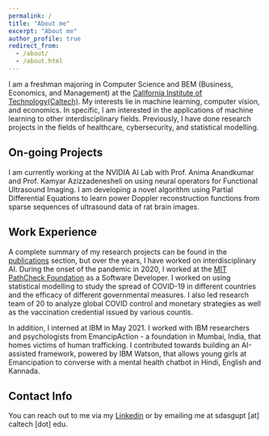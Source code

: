 ```yaml
---
permalink: /
title: "About me"
excerpt: "About me"
author_profile: true
redirect_from: 
  - /about/
  - /about.html
---
```

I am a freshman majoring in Computer Science and BEM (Business, Economics, and Management) at the [California Institute of Technology(Caltech)](https://caltech.edu). My interests lie in machine learning, computer vision, and economics. In specific, I am interested in the applications of machine learning to other interdisciplinary fields. Previously, I have done research projects in the fields of healthcare, cybersecurity, and statistical modelling.


On-going Projects
------
I am currently working at the NVIDIA AI Lab with Prof. Anima Anandkumar and Prof. Kamyar Azizzadenesheli on using neural operators for Functional Ultrasound Imaging. I am developing a novel algorithm using Partial Differential Equations to learn power Doppler reconstruction functions from
sparse sequences of ultrasound data of rat brain images.

Work Experience
------
A complete summary of my research projects can be found in the [publications](https://soham-2004.github.io/publications/) section, but over the years, I have worked on interdisciplinary AI. During the onset of the pandemic in 2020, I worked at the [MIT PathCheck Foundation](https://www.pathcheck.org/) as a Software Developer. I worked on using statistical modelling to study the spread of COVID-19 in different countries and the efficacy of different governmental measures. I also led research team of 20 to analyze global COVID control and monetary strategies as well as the vaccination credential issued by various countis.

In addition, I interned at IBM in May 2021. I worked with IBM researchers and psychologists from EmancipAction - a foundation in Mumbai, India, that homes
victims of human trafficking. I contributed towards building an AI-assisted framework, powered by IBM Watson, that allows young girls at Emancipation to converse with a mental health chatbot in Hindi, English and Kannada. 


Contact Info
------
You can reach out to me via my [Linkedin](https://linkedin.com/in/sohamdasgupta91) or by emailing me at sdasgupt [at] caltech [dot] edu.
